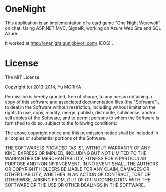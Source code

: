OneNight
========

This application is an implementation of a card game "One Night Werewolf" on chat.
Using ASP.NET MVC, SignalR, working on Azure Web Site and SQL Azure.

It worked at http://onenight.gunjobiyori.com/ (EOS) .

License
========

The MIT License

Copyright (c) 2013-2014, Yu MORIYA

Permission is hereby granted, free of charge, to any person obtaining a copy of this software and associated documentation files (the "Software"), to deal in the Software without restriction, including without limitation the rights to use, copy, modify, merge, publish, distribute, sublicense, and/or sell copies of the Software, and to permit persons to whom the Software is furnished to do so, subject to the following conditions:

The above copyright notice and this permission notice shall be included in all copies or substantial portions of the Software.

THE SOFTWARE IS PROVIDED "AS IS", WITHOUT WARRANTY OF ANY KIND, EXPRESS OR IMPLIED, INCLUDING BUT NOT LIMITED TO THE WARRANTIES OF MERCHANTABILITY, FITNESS FOR A PARTICULAR PURPOSE AND NONINFRINGEMENT. IN NO EVENT SHALL THE AUTHORS OR COPYRIGHT HOLDERS BE LIABLE FOR ANY CLAIM, DAMAGES OR OTHER LIABILITY, WHETHER IN AN ACTION OF CONTRACT, TORT OR OTHERWISE, ARISING FROM, OUT OF OR IN CONNECTION WITH THE SOFTWARE OR THE USE OR OTHER DEALINGS IN THE SOFTWARE.
